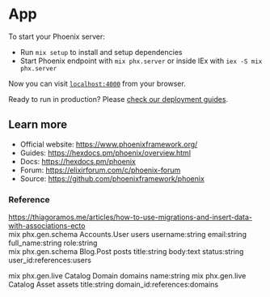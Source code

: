 # App

To start your Phoenix server:

  * Run `mix setup` to install and setup dependencies
  * Start Phoenix endpoint with `mix phx.server` or inside IEx with `iex -S mix phx.server`

Now you can visit [`localhost:4000`](http://localhost:4000) from your browser.

Ready to run in production? Please [check our deployment guides](https://hexdocs.pm/phoenix/deployment.html).

## Learn more

  * Official website: https://www.phoenixframework.org/
  * Guides: https://hexdocs.pm/phoenix/overview.html
  * Docs: https://hexdocs.pm/phoenix
  * Forum: https://elixirforum.com/c/phoenix-forum
  * Source: https://github.com/phoenixframework/phoenix

### Reference  
https://thiagoramos.me/articles/how-to-use-migrations-and-insert-data-with-associations-ecto  
mix phx.gen.schema Accounts.User users username:string email:string full_name:string role:string  
mix phx.gen.schema Blog.Post posts title:string body:text status:string user_id:references:users  

mix phx.gen.live Catalog Domain domains name:string
mix phx.gen.live Catalog Asset assets title:string domain_id:references:domains